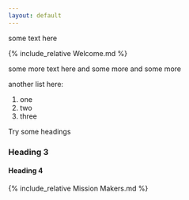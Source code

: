 ```yaml
---
layout: default
---
```



some text here

{% include_relative Welcome.md %}


some more text here and some more
and some more


another list here:

1. one
2. two
3. three

Try some headings

### Heading 3

#### Heading 4

{% include_relative Mission Makers.md %}
